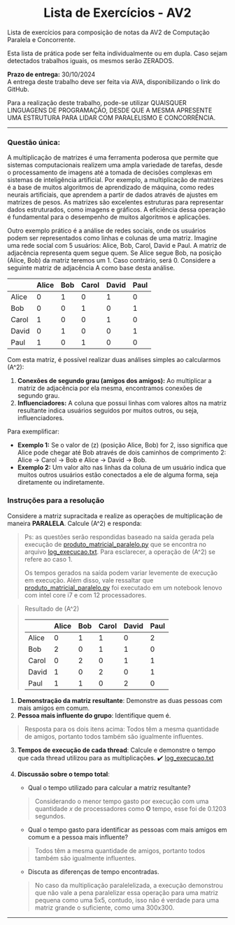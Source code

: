 # <div align="center">Lista de Exercícios - AV2</div>

Lista de exercícios para composição de notas da AV2 de Computação Paralela e Concorrente.

Esta lista de prática pode ser feita individualmente ou em dupla. Caso sejam detectados trabalhos iguais, os mesmos serão ZERADOS.

**Prazo de entrega:** 30/10/2024  
A entrega deste trabalho deve ser feita via AVA, disponibilizando o link do GitHub.

Para a realização deste trabalho, pode-se utilizar QUAISQUER LINGUAGENS DE PROGRAMAÇÃO, DESDE QUE A MESMA APRESENTE UMA ESTRUTURA PARA LIDAR COM PARALELISMO E CONCORRÊNCIA.

---

### Questão única:

A multiplicação de matrizes é uma ferramenta poderosa que permite que sistemas computacionais realizem uma ampla variedade de tarefas, desde o processamento de imagens até a tomada de decisões complexas em sistemas de inteligência artificial. Por exemplo, a multiplicação de matrizes é a base de muitos algoritmos de aprendizado de máquina, como redes neurais artificiais, que aprendem a partir de dados através de ajustes em matrizes de pesos. As matrizes são excelentes estruturas para representar dados estruturados, como imagens e gráficos. A eficiência dessa operação é fundamental para o desempenho de muitos algoritmos e aplicações.

Outro exemplo prático é a análise de redes sociais, onde os usuários podem ser representados como linhas e colunas de uma matriz. Imagine uma rede social com 5 usuários: Alice, Bob, Carol, David e Paul. A matriz de adjacência representa quem segue quem. Se Alice segue Bob, na posição (Alice, Bob) da matriz teremos um 1. Caso contrário, será 0. Considere a seguinte matriz de adjacência A como base desta análise.

|       | Alice | Bob | Carol | David | Paul |
|-------|-------|-----|-------|-------|------|
| Alice | 0     | 1   | 0     | 1     | 0    |
| Bob   | 0     | 0   | 1     | 0     | 1    |
| Carol | 1     | 0   | 0     | 1     | 0    |
| David | 0     | 1   | 0     | 0     | 1    |
| Paul  | 1     | 0   | 1     | 0     | 0    |

Com esta matriz, é possível realizar duas análises simples ao calcularmos \(A^2\):

1. **Conexões de segundo grau (amigos dos amigos):** Ao multiplicar a matriz de adjacência por ela mesma, encontramos conexões de segundo grau.
2. **Influenciadores:** A coluna que possui linhas com valores altos na matriz resultante indica usuários seguidos por muitos outros, ou seja, influenciadores.

Para exemplificar:

- **Exemplo 1:** Se o valor de \(z\) (posição Alice, Bob) for 2, isso significa que Alice pode chegar até Bob através de dois caminhos de comprimento 2: Alice -> Carol -> Bob e Alice -> David -> Bob.
- **Exemplo 2:** Um valor alto nas linhas da coluna de um usuário indica que muitos outros usuários estão conectados a ele de alguma forma, seja diretamente ou indiretamente.

### Instruções para a resolução

Considere a matriz supracitada e realize as operações de multiplicação de maneira **PARALELA**. Calcule \(A^2\) e responda:

> Ps: as questões serão respondidas baseado na saída gerada pela execução de [produto_matricial_paralelo.py](produto_matricial_paralelo.py) que se encontra no arquivo [log_execucao.txt](log_execucao.txt). Para esclarecer, a operação de \(A^2\) se refere ao caso 1.
>
> Os tempos gerados na saída podem variar levemente de execução em execução. Além disso, vale ressaltar que [produto_matricial_paralelo.py](produto_matricial_paralelo.py) foi executado em um notebook lenovo com intel core i7 e com 12 processadores.

> Resultado de \(A^2\)
>
> |       |  Alice   |  Bob   |  Carol   |  David   |  Paul   |
> |-------|----------|--------|----------|----------|---------|
> | Alice |    0     |    1   |    1     |    0     |    2    |
> | Bob   |    2     |    0   |    1     |    1     |    0    |
> | Carol |    0     |    2   |    0     |    1     |    1    |
> | David |    1     |    0   |    2     |    0     |    1    |
> | Paul  |    1     |    1   |    0     |    2     |    0    |

1. **Demonstração da matriz resultante**: Demonstre as duas pessoas com mais amigos em comum.
2. **Pessoa mais influente do grupo**: Identifique quem é.

> Resposta para os dois itens acima: Todos têm a mesma quantidade de amigos, portanto todos também são igualmente influentes.

3. **Tempos de execução de cada thread**: Calcule e demonstre o tempo que cada thread utilizou para as multiplicações. ✔️ [log_execucao.txt](log_execucao.txt)

4. **Discussão sobre o tempo total**:
   - Qual o tempo utilizado para calcular a matriz resultante?
   > Considerando o menor tempo gasto por execução com uma quantidade *x* de processadores como **O** tempo, esse foi de 0.1203 segundos.
   - Qual o tempo gasto para identificar as pessoas com mais amigos em comum e a pessoa mais influente?
   > Todos têm a mesma quantidade de amigos, portanto todos também são igualmente influentes.
   - Discuta as diferenças de tempo encontradas.
   > No caso da multiplicação paralelelizada, a execução demonstrou que não vale a pena paralelizar essa operação para uma matriz pequena como uma 5x5, contudo, isso não é verdade para uma matriz grande o suficiente, como uma 300x300.
---

